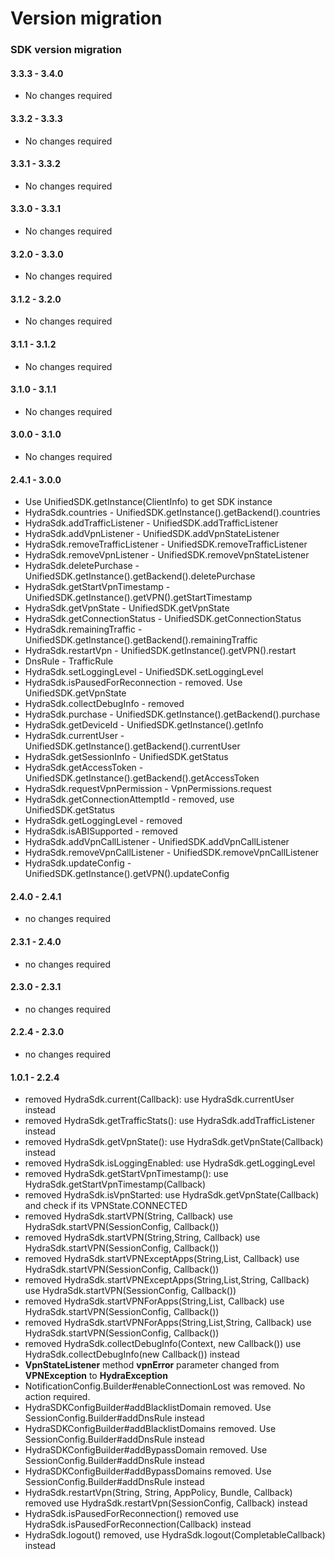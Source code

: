 # Version migration



### SDK version migration

#### 3.3.3 - 3.4.0

* No changes required

#### 3.3.2 - 3.3.3

* No changes required

#### 3.3.1 - 3.3.2

* No changes required

#### 3.3.0 - 3.3.1

* No changes required

#### 3.2.0 - 3.3.0

* No changes required

#### 3.1.2 - 3.2.0

* No changes required

#### 3.1.1 - 3.1.2

* No changes required

#### 3.1.0 - 3.1.1

* No changes required

#### 3.0.0 - 3.1.0

* No changes required

#### 2.4.1 - 3.0.0

* Use UnifiedSDK.getInstance\(ClientInfo\) to get SDK instance
* HydraSdk.countries - UnifiedSDK.getInstance\(\).getBackend\(\).countries
* HydraSdk.addTrafficListener - UnifiedSDK.addTrafficListener
* HydraSdk.addVpnListener - UnifiedSDK.addVpnStateListener
* HydraSdk.removeTrafficListener - UnifiedSDK.removeTrafficListener
* HydraSdk.removeVpnListener - UnifiedSDK.removeVpnStateListener
* HydraSdk.deletePurchase - UnifiedSDK.getInstance\(\).getBackend\(\).deletePurchase
* HydraSdk.getStartVpnTimestamp - UnifiedSDK.getInstance\(\).getVPN\(\).getStartTimestamp
* HydraSdk.getVpnState - UnifiedSDK.getVpnState
* HydraSdk.getConnectionStatus - UnifiedSDK.getConnectionStatus
* HydraSdk.remainingTraffic - UnifiedSDK.getInstance\(\).getBackend\(\).remainingTraffic
* HydraSdk.restartVpn - UnifiedSDK.getInstance\(\).getVPN\(\).restart
* DnsRule - TrafficRule
* HydraSdk.setLoggingLevel - UnifiedSDK.setLoggingLevel
* HydraSdk.isPausedForReconnection - removed. Use UnifiedSDK.getVpnState
* HydraSdk.collectDebugInfo - removed
* HydraSdk.purchase - UnifiedSDK.getInstance\(\).getBackend\(\).purchase
* HydraSdk.getDeviceId - UnifiedSDK.getInstance\(\).getInfo
* HydraSdk.currentUser - UnifiedSDK.getInstance\(\).getBackend\(\).currentUser
* HydraSdk.getSessionInfo - UnifiedSDK.getStatus
* HydraSdk.getAccessToken - UnifiedSDK.getInstance\(\).getBackend\(\).getAccessToken
* HydraSdk.requestVpnPermission - VpnPermissions.request
* HydraSdk.getConnectionAttemptId - removed, use UnifiedSDK.getStatus
* HydraSdk.getLoggingLevel - removed
* HydraSdk.isABISupported - removed
* HydraSdk.addVpnCallListener - UnifiedSDK.addVpnCallListener
* HydraSdk.removeVpnCallListener - UnifiedSDK.removeVpnCallListener
* HydraSdk.updateConfig - UnifiedSDK.getInstance\(\).getVPN\(\).updateConfig

#### 2.4.0 - 2.4.1

* no changes required

#### 2.3.1 - 2.4.0

* no changes required

#### 2.3.0 - 2.3.1

* no changes required

#### 2.2.4 - 2.3.0

* no changes required

#### 1.0.1 - 2.2.4

* removed HydraSdk.current\(Callback\): use HydraSdk.currentUser instead
* removed HydraSdk.getTrafficStats\(\): use HydraSdk.addTrafficListener instead
* removed HydraSdk.getVpnState\(\): use HydraSdk.getVpnState\(Callback\) instead
* removed HydraSdk.isLoggingEnabled: use HydraSdk.getLoggingLevel
* removed HydraSdk.getStartVpnTimestamp\(\): use HydraSdk.getStartVpnTimestamp\(Callback\)
* removed HydraSdk.isVpnStarted: use HydraSdk.getVpnState\(Callback\) and check if its VPNState.CONNECTED
* removed HydraSdk.startVPN\(String, Callback\) use HydraSdk.startVPN\(SessionConfig, Callback\(\)\)
* removed HydraSdk.startVPN\(String,String, Callback\) use HydraSdk.startVPN\(SessionConfig, Callback\(\)\)
* removed HydraSdk.startVPNExceptApps\(String,List, Callback\) use HydraSdk.startVPN\(SessionConfig, Callback\(\)\)
* removed HydraSdk.startVPNExceptApps\(String,List,String, Callback\) use HydraSdk.startVPN\(SessionConfig, Callback\(\)\)
* removed HydraSdk.startVPNForApps\(String,List, Callback\) use HydraSdk.startVPN\(SessionConfig, Callback\(\)\)
* removed HydraSdk.startVPNForApps\(String,List,String, Callback\) use HydraSdk.startVPN\(SessionConfig, Callback\(\)\)
* removed HydraSdk.collectDebugInfo\(Context, new Callback\(\)\) use HydraSdk.collectDebugInfo\(new Callback\(\)\) instead
* **VpnStateListener** method **vpnError** parameter changed from **VPNException** to **HydraException**
* NotificationConfig.Builder\#enableConnectionLost was removed. No action required.
* HydraSDKConfigBuilder\#addBlacklistDomain removed. Use SessionConfig.Builder\#addDnsRule instead
* HydraSDKConfigBuilder\#addBlacklistDomains removed. Use SessionConfig.Builder\#addDnsRule instead
* HydraSDKConfigBuilder\#addBypassDomain removed. Use SessionConfig.Builder\#addDnsRule instead
* HydraSDKConfigBuilder\#addBypassDomains removed. Use SessionConfig.Builder\#addDnsRule instead
* HydraSdk.restartVpn\(String, String, AppPolicy, Bundle, Callback\) removed use HydraSdk.restartVpn\(SessionConfig, Callback\) instead
* HydraSdk.isPausedForReconnection\(\) removed use HydraSdk.isPausedForReconnection\(Callback\) instead
* HydraSdk.logout\(\) removed, use HydraSdk.logout\(CompletableCallback\) instead


